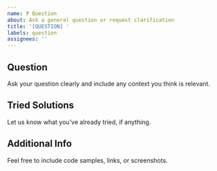 ```yaml
---
name: ❓ Question
about: Ask a general question or request clarification
title: '[QUESTION] '
labels: question
assignees: ''
---
```


## Question

Ask your question clearly and include any context you think is relevant.

## Tried Solutions

Let us know what you’ve already tried, if anything.

## Additional Info

Feel free to include code samples, links, or screenshots.
